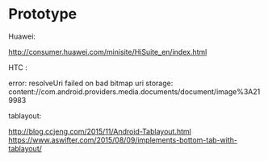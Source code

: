 # Prototype

Huawei:

http://consumer.huawei.com/minisite/HiSuite_en/index.html

HTC : 

error:  resolveUri failed on bad bitmap uri
storage:  content://com.android.providers.media.documents/document/image%3A219983

tablayout:

http://blog.ccjeng.com/2015/11/Android-Tablayout.html
https://www.aswifter.com/2015/08/09/implements-bottom-tab-with-tablayout/
